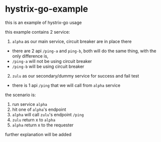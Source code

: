 # hystrix-go-example

this is an example of hystrix-go usage

this example contains 2 service: 
1. `alpha` as our main service, circuit breaker are in place there
 - there are 2 api `/ping-a` and `ping-b`, both will do the same thing, with the only difference is,
 - `/ping-a` will not be using circuit breaker
 - `/ping-b` will be using circuit breaker

2. `zulu` as our secondary/dummy service for success and fail test
 - there is 1 api `/ping` that we will call from `alpha` service

the scenario is:
1. run service `alpha`
2. hit one of `alpha`'s endpoint
3. `alpha` will call `zulu`'s endpoint `/ping`
4. `zulu` return x to `alpha`
5. `alpha` return x to the requester

further explanation will be added